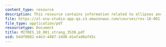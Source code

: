 ```yaml
---
content_type: resource
description: This resource contains information related to ellipses and iterations.
file: https://ol-ocw-studio-app-qa.s3.amazonaws.com/courses/res-18-001-calculus-online-textbook-spring-2005/b4df0882e4e344871dd0d1afad0af45c_MITRES_18_001_strang_3538.pdf
file_type: application/pdf
resourcetype: Document
title: MITRES_18_001_strang_3538.pdf
uid: b4df0882-e4e3-4487-1dd0-d1afad0af45c
---
```

